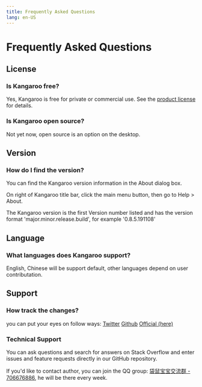 ```yaml
---
title: Frequently Asked Questions
lang: en-US
---
```


# Frequently Asked Questions

## License
### Is Kangaroo free?
Yes, Kangaroo is free for private or commercial use. See the [product license](license.md) for details.

### Is Kangaroo open source?
Not yet now, open source is an option on the desktop.

## Version
### How do I find the version?
You can find the Kangaroo version information in the About dialog box.

On right of Kangaroo title bar, click the main menu button, then go to Help > About.

The Kangaroo version is the first Version number listed and has the version format 'major.minor.release.build', for example '0.8.5.191108'

## Language
### What languages does Kangaroo support?
English, Chinese will be support default, other languages depend on user contributation.

## Support
### How track the changes?
you can put your eyes on follow ways:
[Twitter](https://twitter.com/Kangaroo)
[Github](https://github.com/dbkangaroo/kangaroo)
[Official (here)](https://dbkangaroo.github.io/)

### Technical Support
You can ask questions and search for answers on Stack Overflow and enter issues and feature requests directly in our GitHub repository.

If you'd like to contact author, you can join the QQ group: [袋鼠宝宝交流群 - 706676886](//shang.qq.com/wpa/qunwpa?idkey=90d913b2da6cd408f4f2fbec5c9167c5f1aea36eafbd3cf01ca9fd715e123f88), he will be there every week.
